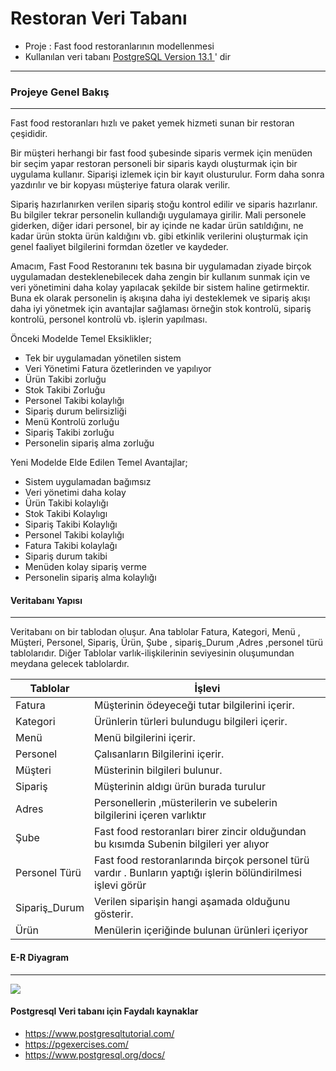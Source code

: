# Restoran Veri Tabanı

* Proje : Fast food restoranlarının modellenmesi
* Kullanılan veri tabanı [PostgreSQL Version 13.1	](https://www.postgresql.org/) ' dir
---
### Projeye Genel Bakış

---

Fast food restoranları hızlı ve paket yemek hizmeti sunan bir restoran çeşididir.
	
Bir müşteri herhangi bir fast food şubesinde siparis vermek için menüden bir seçim yapar restoran personeli bir siparis kaydı oluşturmak için bir uygulama kullanır. Siparişi izlemek için bir kayıt olusturulur. Form daha sonra yazdırılır ve bir kopyası müşteriye fatura olarak verilir. 

Sipariş hazırlanırken verilen sipariş stoğu kontrol edilir ve siparis hazırlanır. Bu bilgiler tekrar personelin kullandığı uygulamaya girilir. Mali personele giderken, diğer idari personel, bir ay içinde ne kadar ürün satıldığını, ne kadar ürün stokta ürün kaldığını vb. gibi etkinlik verilerini oluşturmak için genel faaliyet bilgilerini formdan özetler ve kaydeder. 
	

Amacım, Fast Food Restoranını tek basına bir uygulamadan ziyade birçok uygulamadan desteklenebilecek daha zengin bir kullanım sunmak için ve veri yönetimini daha kolay yapılacak şekilde bir sistem haline getirmektir. Buna ek olarak personelin iş akışına daha iyi desteklemek ve sipariş akışı daha iyi yönetmek için avantajlar sağlaması örneğin stok kontrolü, sipariş kontrolü, personel kontrolü vb. işlerin yapılması.

Önceki Modelde Temel Eksiklikler;

*	Tek bir uygulamadan yönetilen sistem
*	Veri Yönetimi Fatura özetlerinden ve yapılıyor
*	Ürün Takibi zorluğu
*	Stok Takibi Zorluğu
*	Personel Takibi kolaylığı
*	Sipariş durum belirsizliği
*	Menü Kontrolü zorluğu
*	Sipariş Takibi zorluğu
*	Personelin sipariş alma zorluğu


Yeni Modelde Elde Edilen Temel Avantajlar;

*	Sistem uygulamadan bağımsız
*	Veri yönetimi daha kolay
*	Ürün Takibi kolaylığı
*	Stok Takibi Kolaylıgı
*	Sipariş Takibi Kolaylığı
*	Personel Takibi kolaylığı
*	Fatura Takibi kolaylağı
*	Sipariş durum takibi
*	Menüden kolay sipariş verme
*	Personelin sipariş alma kolaylığı



#### Veritabanı Yapısı

---

Veritabanı on bir tablodan oluşur. Ana tablolar Fatura, Kategori, Menü , Müşteri, Personel, Sipariş, Ürün, Şube , sipariş_Durum ,Adres ,personel türü tablolarıdır. Diğer Tablolar varlık-ilişkilerinin seviyesinin oluşumundan meydana gelecek tablolardır.

| Tablolar      			| İşlevi        |
| -------------				| ------------- |
|Fatura	|Müşterinin ödeyeceği tutar bilgilerini içerir.
|Kategori|	Ürünlerin türleri bulundugu bilgileri içerir.
|Menü	|Menü bilgilerini içerir.
|Personel| 	Çalısanların Bilgilerini içerir.
|Müşteri	|Müsterinin bilgileri bulunur.
|Sipariş	|Müşterinin aldıgı ürün burada turulur
|Adres	|Personellerin ,müsterilerin ve subelerin bilgilerini içeren varlıktır
|Şube	|Fast food restoranları birer zincir olduğundan bu kısımda Subenin bilgileri yer alıyor
|Personel Türü| Fast food restoranlarında birçok personel türü vardır . Bunların yaptığı işlerin bölündirilmesi işlevi görür
|Sipariş_Durum	|Verilen siparişin hangi aşamada olduğunu gösterir.
|Ürün	|Menülerin içeriğinde bulunan ürünleri içeriyor


#### E-R Diyagram

---

![](https://github.com/cgesgin/fast_food_restaurant_database/blob/main/E-R%20Diyagram%C4%B1/E-R%20Diyagram.png)

#### Postgresql Veri tabanı için Faydalı kaynaklar

* https://www.postgresqltutorial.com/
* https://pgexercises.com/
* https://www.postgresql.org/docs/
